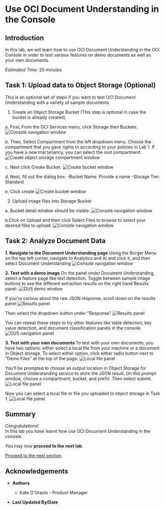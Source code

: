 # Use OCI Document Understanding in the Console

## Introduction
In this lab, we will learn how to use OCI Document Understanding in the OCI Console in order to test various features on demo documents as well as your own documents.

*Estimated Time*: 20 minutes

## **Task 1:** Upload data to Object Storage (Optional)
This is an optional set of steps if you want to test OCI Document Understanding with a variety of sample documents

1. Create an Object Storage Bucket (This step is optional in case the bucket is already created)

  a. First, From the OCI Services menu, click Storage then Buckets.
  ![Console navigation window](./images/consolebucketbutton.png.png)

  b. Then, Select Compartment from the left dropdown menu. Choose the compartment that you gave rights to according to your policies in Lab 1. If you have a new trial tenancy, you can select the root compartment.
  ![Create object storage compartment window](./images/consolecompartmentsearch.png)

  c. Next click Create Bucket.
  ![Create bucket window](./images/consolecreatebucket.png)

  d. Next, fill out the dialog box:
  -Bucket Name: Provide a name
  -Storage Tier: Standard

  e. Click create
  ![Create bucket window](./images/consolecreatenewbucket.png)

2. Upload image files into Storage Bucket

  a. Bucket detail window should be visible. 
  ![Console navigation window](./images/consolebucketselection.png)

  b.Click on Upload and then click Select Files to browse to select your desired files to upload. 
  ![Console navigation window](./images/consolebucketupload.png)

## **Task 2:** Analyze Document Data

  **1. Navigate to the Document Understanding page**
  Using the Burger Menu on the top left corner, navigate to Analytics and AI and click it, and then select Document Understanding
  ![Console navigation window](./images/ocianavigationmenu.png)

  **2. Test with a demo image**
  On the panel under Document Understanding, select a feature page like text detection. Toggle between sample image buttons to see the different extraction results on the right hand Results panel. 
  ![DUS demo window](./images/documentconsoletext.PNG)

  If you're curious about the raw JSON response, scroll down on the results panel
  ![Results panel](./images/results-highlighted.PNG)
  
  Then select the dropdown button under "Response"
  ![Results panel](./images/documentconsoleresults.PNG)

  You can repeat these steps to try other features like table detection, key value detection, and document classification panels in the console.
  ![DUS navigation panel](./images/documentconsolenav.PNG)

  **3. Test with your own documents**
  To test with your own documents, you have two options: either select a local file from your machine or a document in Object storage. To select either option, click either radio button next to "Demo Files" at the top of the page:
  ![Local file panel](./images/documentconsolefile.PNG)

  You'll be prompted to choose an output location in Object Storage for Document Understanding service to store the JSON result. On this prompt window, choose a compartment, bucket, and prefix. Then select submit.
  ![Local file panel](./images/documentconsoleoutput.PNG)

  Now you can select a local file or file you uploaded to object storage in Task 1.
  ![Local file panel](./images/documentconsolelocalfile.PNG)

## **Summary**

Congratulations! </br>
In this lab you have learnt how use OCI Document Understanding in the conosle.

You may now **proceed to the next lab**.

[Proceed to the next section](#next).

## Acknowledgements
* **Authors**
    * Kate D'Orazio - Product Manager


* **Last Updated By/Date**
